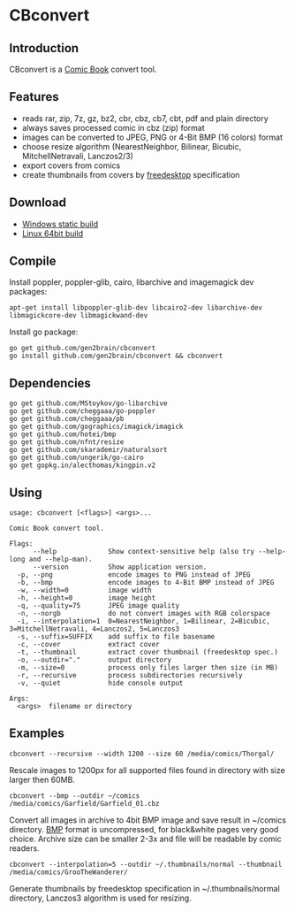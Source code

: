 CBconvert
=========

Introduction
------------

CBconvert is a [Comic Book](http://en.wikipedia.org/wiki/Comic_Book_Archive_file) convert tool.


Features
--------

 - reads rar, zip, 7z, gz, bz2, cbr, cbz, cb7, cbt, pdf and plain directory
 - always saves processed comic in cbz (zip) format
 - images can be converted to JPEG, PNG or 4-Bit BMP (16 colors) format
 - choose resize algorithm (NearestNeighbor, Bilinear, Bicubic, MitchellNetravali, Lanczos2/3)
 - export covers from comics
 - create thumbnails from covers by [freedesktop](http://www.freedesktop.org/wiki/) specification

Download
--------

 - [Windows static build](https://github.com/gen2brain/cbconvert/releases/download/0.1.0/cbconvert-0.1.0.zip)
 - [Linux 64bit build](https://github.com/gen2brain/cbconvert/releases/download/0.1.0/cbconvert-0.1.0.tar.gz)

Compile
-------

Install poppler, poppler-glib, cairo, libarchive and imagemagick dev packages:

    apt-get install libpoppler-glib-dev libcairo2-dev libarchive-dev libmagickcore-dev libmagickwand-dev

Install go package:

    go get github.com/gen2brain/cbconvert
    go install github.com/gen2brain/cbconvert && cbconvert

Dependencies
------------

	go get github.com/MStoykov/go-libarchive
	go get github.com/cheggaaa/go-poppler
	go get github.com/cheggaaa/pb
	go get github.com/gographics/imagick/imagick
	go get github.com/hotei/bmp
	go get github.com/nfnt/resize
	go get github.com/skarademir/naturalsort
	go get github.com/ungerik/go-cairo
    go get gopkg.in/alecthomas/kingpin.v2

Using
-----

    usage: cbconvert [<flags>] <args>...

    Comic Book convert tool.

    Flags:
          --help             Show context-sensitive help (also try --help-long and --help-man).
          --version          Show application version.
      -p, --png              encode images to PNG instead of JPEG
      -b, --bmp              encode images to 4-Bit BMP instead of JPEG
      -w, --width=0          image width
      -h, --height=0         image height
      -q, --quality=75       JPEG image quality
      -n, --norgb            do not convert images with RGB colorspace
      -i, --interpolation=1  0=NearestNeighbor, 1=Bilinear, 2=Bicubic, 3=MitchellNetravali, 4=Lanczos2, 5=Lanczos3
      -s, --suffix=SUFFIX    add suffix to file basename
      -c, --cover            extract cover
      -t, --thumbnail        extract cover thumbnail (freedesktop spec.)
      -o, --outdir="."       output directory
      -m, --size=0           process only files larger then size (in MB)
      -r, --recursive        process subdirectories recursively
      -v, --quiet            hide console output

    Args:
      <args>  filename or directory


Examples
--------

    cbconvert --recursive --width 1200 --size 60 /media/comics/Thorgal/

Rescale images to 1200px for all supported files found in directory with size larger then 60MB.

    cbconvert --bmp --outdir ~/comics /media/comics/Garfield/Garfield_01.cbz

Convert all images in archive to 4bit BMP image and save result in ~/comics directory. [BMP](http://en.wikipedia.org/wiki/BMP_file_format) format is uncompressed, for black&white pages very good choice. Archive size can be smaller 2-3x and file will be readable by comic readers.

    cbconvert --interpolation=5 --outdir ~/.thumbnails/normal --thumbnail /media/comics/GrooTheWanderer/

Generate thumbnails by freedesktop specification in ~/.thumbnails/normal directory, Lanczos3 algorithm is used for resizing.
